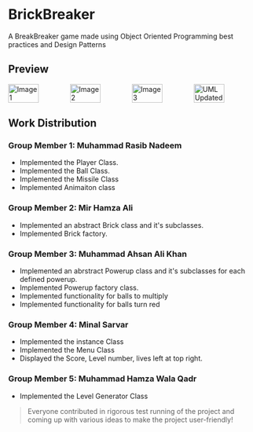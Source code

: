 # BrickBreaker

A BreakBreaker game made using Object Oriented Programming best practices and Design Patterns

## Preview
<div style="display: flex;">
  <img src="https://github.com/Rasib0/BrickBreaker/blob/master/images/1.png?raw=true" alt="Image 1" style="width: 49%;">
  <img src="https://github.com/Rasib0/BrickBreaker/blob/master/images/2.png?raw=true" alt="Image 2" style="width: 49%;">
  <img src="https://github.com/Rasib0/BrickBreaker/blob/master/images/3.png?raw=true" alt="Image 3" style="width: 49%;">
  <img src="https://github.com/Rasib0/BrickBreaker/blob/master/images/UML_Updated.jpg?raw=true" alt="UML Updated" width="49%">
</div>



## Work Distribution

### Group Member 1: Muhammad Rasib Nadeem

- Implemented the Player Class.
- Implemented the Ball Class.
- Implemented the Missile Class
- Implemented  Animaiton class

### Group Member 2: Mir Hamza Ali

- Implemented an abstract Brick class and it's subclasses.
- Implemented Brick factory.

### Group Member 3: Muhammad Ahsan Ali Khan

- Implemented an abrstract Powerup class and it's subclasses for each defined powerup.
- Implemented Powerup factory class.
- Implemented functionality for balls to multiply
- Implemented functionality for balls turn red

### Group Member 4: Minal Sarvar

- Implemented the instance Class
- Implemented the Menu Class
- Displayed the Score, Level number, lives left at top right.

### Group Member 5: Muhammad Hamza Wala Qadr

- Implemented the Level Generator Class
> Everyone contributed in rigorous test running of the project and coming up with various ideas to make the project user-friendly!
